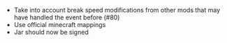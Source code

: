 * Take into account break speed modifications from other mods that may have handled the event before (#80)
* Use official minecraft mappings
* Jar should now be signed